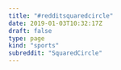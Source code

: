 ```yaml
---
title: "#redditsquaredcircle"
date: 2019-01-03T10:32:17Z
draft: false
type: page
kind: "sports"
subreddit: "SquaredCircle"
---
```


